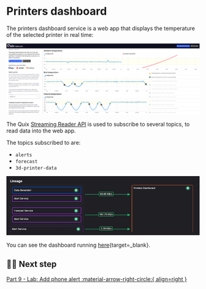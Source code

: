 # Printers dashboard

The printers dashboard service is a web app that displays the temperature of the selected printer in real time:

![Printers dashboard](./images/printers-dashboard.png)

The Quix [Streaming Reader API](../../apis/streaming-reader-api/overview.md) is used to subscribe to several topics, to read data into the web app.

The topics subscribed to are:

* `alerts`
* `forecast`
* `3d-printer-data`

![Printers dashboard pipeline segment](./images/printers-dashboard-pipeline-segment.png)

You can see the dashboard running [here](https://dash-demo-predictivemaintenance-production.deployments.quix.io/?_ga=2.114191879.1628320822.1701679251-1544698923.1686060578){target=_blank}.

## 🏃‍♀️ Next step

[Part 9 - Lab: Add phone alert :material-arrow-right-circle:{ align=right }](./phone-alerts.md)
